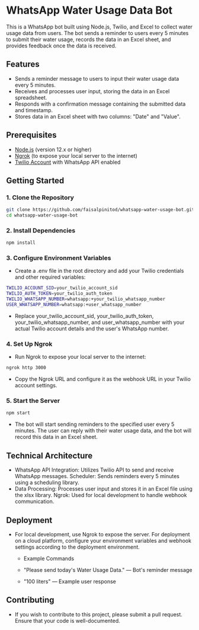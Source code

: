 # WhatsApp Water Usage Data Bot

This is a WhatsApp bot built using Node.js, Twilio, and Excel to collect water usage data from users. The bot sends a reminder to users every 5 minutes to submit their water usage, records the data in an Excel sheet, and provides feedback once the data is received.

## Features

- Sends a reminder message to users to input their water usage data every 5 minutes.
- Receives and processes user input, storing the data in an Excel spreadsheet.
- Responds with a confirmation message containing the submitted data and timestamp.
- Stores data in an Excel sheet with two columns: "Date" and "Value".

## Prerequisites

- [Node.js](https://nodejs.org/) (version 12.x or higher)
- [Ngrok](https://ngrok.com/) (to expose your local server to the internet)
- [Twilio Account](https://www.twilio.com/) with WhatsApp API enabled

## Getting Started

### 1. Clone the Repository

```bash
git clone https://github.com/faisalpinitod/whatsapp-water-usage-bot.git
cd whatsapp-water-usage-bot
```


### 2. Install Dependencies

```bash
npm install
```

### 3. Configure Environment Variables

- Create a .env file in the root directory and add your Twilio credentials and other required variables:

```bash
TWILIO_ACCOUNT_SID=your_twilio_account_sid
TWILIO_AUTH_TOKEN=your_twilio_auth_token
TWILIO_WHATSAPP_NUMBER=whatsapp:+your_twilio_whatsapp_number
USER_WHATSAPP_NUMBER=whatsapp:+user_whatsapp_number
```

- Replace your_twilio_account_sid, your_twilio_auth_token, your_twilio_whatsapp_number, and user_whatsapp_number with your actual Twilio account details and the user's WhatsApp number.


### 4. Set Up Ngrok

- Run Ngrok to expose your local server to the internet:

```bash
ngrok http 3000
```

- Copy the Ngrok URL and configure it as the webhook URL in your Twilio account settings.

### 5. Start the Server

```bash
npm start
```

- The bot will start sending reminders to the specified user every 5 minutes. The user can reply with their water usage data, and the bot will record this data in an Excel sheet.


## Technical Architecture

  - WhatsApp API Integration: Utilizes Twilio API to send and receive WhatsApp messages.
    Scheduler: Sends reminders every 5 minutes using a scheduling library.
  - Data Processing: Processes user input and stores it in an Excel file using the xlsx library.
    Ngrok: Used for local development to handle webhook communication.

## Deployment

- For local development, use Ngrok to expose the server. For deployment on a cloud platform, configure your     environment variables and webhook settings according to the deployment environment.
   - Example Commands

  -  "Please send today's Water Usage Data." — Bot's reminder message
  -  "100 liters" — Example user response

## Contributing

- If you wish to contribute to this project, please submit a pull request. Ensure that your code is well-documented.


